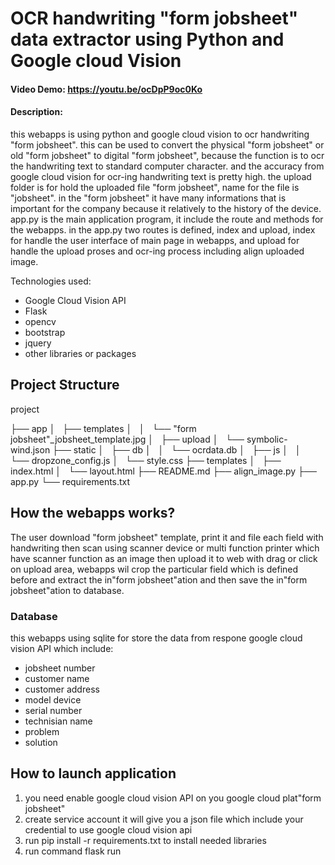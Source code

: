 # OCR handwriting "form jobsheet" data extractor using Python and Google cloud Vision
#### Video Demo:  https://youtu.be/ocDpP9oc0Ko
#### Description:
this webapps is using python and google cloud vision to ocr handwriting "form jobsheet". this can be used to convert the physical "form jobsheet" or old "form jobsheet" to digital "form jobsheet", because the function is to ocr the handwriting text to standard computer character. and the accuracy from google cloud vision for ocr-ing handwriting text is pretty high.
the upload folder is for hold the uploaded file "form jobsheet", name for the file is "jobsheet". in the "form jobsheet" it have many informations that is important for the company because it relatively to the history of the device. app.py is the main application program, it include the route and methods for the webapps.
in the app.py two routes is defined, index and upload, index for handle the user interface of main page in webapps, and upload for handle the upload proses and ocr-ing process including align uploaded image.

Technologies used:

- Google Cloud Vision API
- Flask
- opencv
- bootstrap
- jquery
- other libraries or packages

## Project Structure

project

├── app
│   ├── templates
│   │   └── "form jobsheet"_jobsheet_template.jpg
│   ├── upload
│   └── symbolic-wind.json
├── static
│   ├── db
│   │   └── ocrdata.db
│   ├── js
│   │   └── dropzone_config.js
│   └── style.css
├── templates
│   ├── index.html
│   └── layout.html
├── README.md
├── align_image.py
├── app.py
└── requirements.txt

## How the webapps works?

The user download "form jobsheet" template, print it and file each field with handwriting then scan using scanner device or multi function printer which have scanner function as an image then upload it
to web with drag or click on upload area, webapps wil crop the particular field which is defined before and extract the in"form jobsheet"ation and then save the in"form jobsheet"ation to database.

### Database

this webapps using sqlite for store the data from respone google cloud vision API which include:

- jobsheet number
- customer name
- customer address
- model device
- serial number
- technisian name
- problem
- solution

## How to launch application

1. you need enable google cloud vision API on you google cloud plat"form jobsheet"
2. create service account it will give you a json file which include your credential to use google cloud vision api
3. run pip install -r requirements.txt to install needed libraries
4. run command flask run
